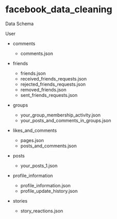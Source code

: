 # facebook_data_cleaning

Data Schema

User
- comments
  - comments.json
  
- friends
  - friends.json
  - received_friends_requests.json
  - rejected_friends_requests.json
  - removed_friends.json
  - sent_friends_requests.json
  
- groups
  - your_group_membership_activity.json
  - your_posts_and_comments_in_groups.json
  
- likes_and_comments
  - pages.json
  - posts_and_comments.json
  
- posts
  - your_posts_1.json
  
- profile_information
  - profile_information.json
  - profile_update_history.json
  
- stories
  - story_reactions.json
